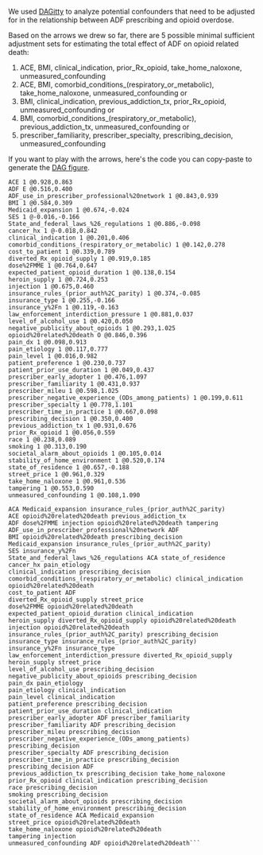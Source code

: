 We used [DAGitty](http://www.dagitty.net) to analyze potential confounders that need to be adjusted for in the relationship between ADF prescribing and opioid overdose.

Based on the arrows we drew so far, there are 5 possible minimal sufficient adjustment sets for estimating the total effect of ADF on opioid related death:
1. ACE, BMI, clinical_indication, prior_Rx_opioid, take_home_naloxone, unmeasured_confounding
2. ACE, BMI, comorbid_conditions_(respiratory_or_metabolic), take_home_naloxone, unmeasured_confounding or
3. BMI, clinical_indication, previous_addiction_tx, prior_Rx_opioid, unmeasured_confounding or
4. BMI, comorbid_conditions_(respiratory_or_metabolic), previous_addiction_tx, unmeasured_confounding or
5. prescriber_familiarity, prescriber_specialty, prescribing_decision, unmeasured_confounding

If you want to play with the arrows, here's the code you can copy-paste to generate the [DAG figure](https://github.com/opioiddatalab/DAG/blob/master/dagitty-model.pdf).

```ACA 1 @0.466,-0.170
ACE 1 @0.928,0.863
ADF E @0.516,0.400
ADF_use_in_prescriber_professional%20network 1 @0.843,0.939
BMI 1 @0.584,0.309
Medicaid_expansion 1 @0.674,-0.024
SES 1 @-0.016,-0.166
State_and_federal_laws_%26_regulations 1 @0.886,-0.098
cancer_hx 1 @-0.018,0.842
clinical_indication 1 @0.201,0.406
comorbid_conditions_(respiratory_or_metabolic) 1 @0.142,0.278
cost_to_patient 1 @0.339,0.789
diverted_Rx_opioid_supply 1 @0.919,0.185
dose%2FMME 1 @0.764,0.647
expected_patient_opioid_duration 1 @0.138,0.154
heroin_supply 1 @0.724,0.253
injection 1 @0.675,0.460
insurance_rules_(prior_auth%2C_parity) 1 @0.374,-0.085
insurance_type 1 @0.255,-0.166
insurance_y%2Fn 1 @0.119,-0.163
law_enforcement_interdiction_pressure 1 @0.881,0.037
level_of_alcohol_use 1 @0.420,0.050
negative_publicity_about_opioids 1 @0.293,1.025
opioid%20related%20death O @0.846,0.396
pain_dx 1 @0.098,0.913
pain_etiology 1 @0.117,0.777
pain_level 1 @0.016,0.982
patient_preference 1 @0.230,0.737
patient_prior_use_duration 1 @0.049,0.437
prescriber_early_adopter 1 @0.476,1.097
prescriber_familiarity 1 @0.431,0.937
prescriber_mileu 1 @0.598,1.025
prescriber_negative_experience_(ODs_among_patients) 1 @0.199,0.611
prescriber_specialty 1 @0.778,1.101
prescriber_time_in_practice 1 @0.667,0.098
prescribing_decision 1 @0.350,0.400
previous_addiction_tx 1 @0.931,0.676
prior_Rx_opioid 1 @0.056,0.559
race 1 @0.238,0.089
smoking 1 @0.313,0.190
societal_alarm_about_opioids 1 @0.105,0.014
stability_of_home_environment 1 @0.520,0.174
state_of_residence 1 @0.657,-0.188
street_price 1 @0.961,0.329
take_home_naloxone 1 @0.961,0.536
tampering 1 @0.553,0.590
unmeasured_confounding 1 @0.108,1.090

ACA Medicaid_expansion insurance_rules_(prior_auth%2C_parity)
ACE opioid%20related%20death previous_addiction_tx
ADF dose%2FMME injection opioid%20related%20death tampering
ADF_use_in_prescriber_professional%20network ADF
BMI opioid%20related%20death prescribing_decision
Medicaid_expansion insurance_rules_(prior_auth%2C_parity)
SES insurance_y%2Fn
State_and_federal_laws_%26_regulations ACA state_of_residence
cancer_hx pain_etiology
clinical_indication prescribing_decision
comorbid_conditions_(respiratory_or_metabolic) clinical_indication opioid%20related%20death
cost_to_patient ADF
diverted_Rx_opioid_supply street_price
dose%2FMME opioid%20related%20death
expected_patient_opioid_duration clinical_indication
heroin_supply diverted_Rx_opioid_supply opioid%20related%20death
injection opioid%20related%20death
insurance_rules_(prior_auth%2C_parity) prescribing_decision
insurance_type insurance_rules_(prior_auth%2C_parity)
insurance_y%2Fn insurance_type
law_enforcement_interdiction_pressure diverted_Rx_opioid_supply heroin_supply street_price
level_of_alcohol_use prescribing_decision
negative_publicity_about_opioids prescribing_decision
pain_dx pain_etiology
pain_etiology clinical_indication
pain_level clinical_indication
patient_preference prescribing_decision
patient_prior_use_duration clinical_indication
prescriber_early_adopter ADF prescriber_familiarity
prescriber_familiarity ADF prescribing_decision
prescriber_mileu prescribing_decision
prescriber_negative_experience_(ODs_among_patients) prescribing_decision
prescriber_specialty ADF prescribing_decision
prescriber_time_in_practice prescribing_decision
prescribing_decision ADF
previous_addiction_tx prescribing_decision take_home_naloxone
prior_Rx_opioid clinical_indication prescribing_decision
race prescribing_decision
smoking prescribing_decision
societal_alarm_about_opioids prescribing_decision
stability_of_home_environment prescribing_decision
state_of_residence ACA Medicaid_expansion
street_price opioid%20related%20death
take_home_naloxone opioid%20related%20death
tampering injection
unmeasured_confounding ADF opioid%20related%20death```
